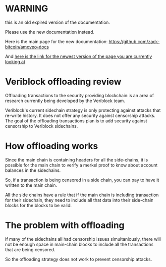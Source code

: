 WARNING
========

this is an old expired version of the documentation.

Please use the new documentation instead. 

Here is the main page for the new documentation: https://github.com/zack-bitcoin/amoveo-docs 

And [here is the link for the newest version of the page you are currently looking at](https://github.com/zack-bitcoin/amoveo-docs/blob/master//other_blockchains/veriblock_offloading.md)

Veriblock offloading review
========

Offloading transactions to the security providing blockchain is an area of research currently being developed by the Veriblock team.

Veriblock's current sidechain strategy is only protecting against attacks that re-write history. It does not offer any security against censorship attacks. The goal of the offloading transactions plan is to add security against censorship to Veriblock sidechains.

How offloading works
========

Since the main chain is containing headers for all the side-chains, it is possible for the main chain to verify a merkel proof to know about account balances in the sidechains.

So, if a transaction is being censored in a side chain, you can pay to have it written to the main chain.

All the side chains have a rule that if the main chain is including transaction for their sidechain, they need to include all that data into their side-chain blocks for the blocks to be valid.

The problem with offloading
==========

If many of the sidechains all had censorship issues simultaniously, there will not be enough space in main-chain blocks to include all the transactions that are being censored.

So the offloading strategy does not work to prevent censorship attacks.